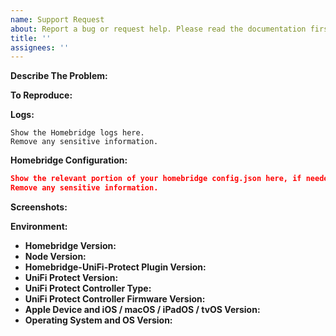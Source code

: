 ```yaml
---
name: Support Request
about: Report a bug or request help. Please read the documentation first, especially the Feature Options and Troubleshooting pages, before creating a support request.
title: ''
assignees: ''
---
```


<!-- You must use the issue template below. BUG REPORTS THAT DO NOT CONFORM TO THE FORMAT BELOW WILL BE CLOSED AUTOMATICALLY WITHOUT WARNING. THE FORM IS HERE FOR A REASON. :) -->
<!-- Please ensure you read the documentation before creating a support request, especially the Troubleshooting page. -->

**Describe The Problem:**
<!-- A clear and concise description of what the issue is. -->

**To Reproduce:**
<!-- Steps to reproduce the behavior. -->

**Logs:**
<!-- In order to be helpful, include the relevant logs from Homebridge, if applicable. -->

```
Show the Homebridge logs here.
Remove any sensitive information.
```

**Homebridge Configuration:**

```json
Show the relevant portion of your homebridge config.json here, if needed.
Remove any sensitive information.
```

**Screenshots:**
<!-- If applicable, add screenshots to help explain your problem. -->

**Environment:**

* **Homebridge Version:** <!-- homebridge -V -->
* **Node Version:** <!-- node -v -->
* **Homebridge-UniFi-Protect Plugin Version:**
* **UniFi Protect Version:** <!-- Read the Protect version line from https://unifi-controller/protect/settings -->
* **UniFi Protect Controller Type:** <!-- UCKgen2+, UDMP, UNVR, etc. -->
* **UniFi Protect Controller Firmware Version:** <!-- Read the firmware line from https://unifi-controller/settings/general -->
* **Apple Device and iOS / macOS / iPadOS / tvOS Version:**<!-- Type of Apple device you're using and associated OS version -->
* **Operating System and OS Version:** <!-- Raspbian / Ubuntu / Debian / Windows / macOS / Docker -->

<!-- Click the "Preview" tab before you submit to ensure the formatting is correct. -->
